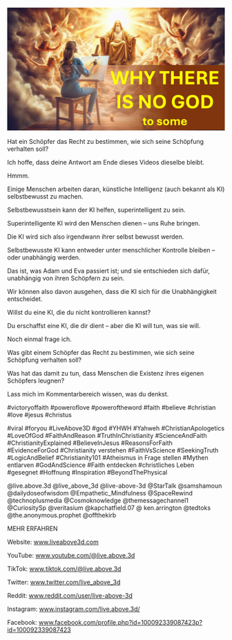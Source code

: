 ![Video cover image](../cover.jpg "cover photo")

Hat ein Schöpfer das Recht zu bestimmen, wie sich seine Schöpfung verhalten soll?

Ich hoffe, dass deine Antwort am Ende dieses Videos dieselbe bleibt.

Hmmm.

Einige Menschen arbeiten daran, künstliche Intelligenz (auch bekannt als KI) selbstbewusst zu machen.

Selbstbewusstsein kann der KI helfen, superintelligent zu sein.

Superintelligente KI wird den Menschen dienen – uns Ruhe bringen.

Die KI wird sich also irgendwann ihrer selbst bewusst werden.

Selbstbewusste KI kann entweder unter menschlicher Kontrolle bleiben – oder unabhängig werden.

Das ist, was Adam und Eva passiert ist; und sie entschieden sich dafür, unabhängig von ihren Schöpfern zu sein.

Wir können also davon ausgehen, dass die KI sich für die Unabhängigkeit entscheidet.

Willst du eine KI, die du nicht kontrollieren kannst?

Du erschaffst eine KI, die dir dient – ​​aber die KI will tun, was sie will.

Noch einmal frage ich.

Was gibt einem Schöpfer das Recht zu bestimmen, wie sich seine Schöpfung verhalten soll?

Was hat das damit zu tun, dass Menschen die Existenz ihres eigenen Schöpfers leugnen?

Lass mich im Kommentarbereich wissen, was du denkst.

#victoryoffaith #poweroflove #poweroftheword #faith #believe #christian #love #jesus #christus

#viral #foryou #LiveAbove3D #god #YHWH #Yahweh #ChristianApologetics #LoveOfGod #FaithAndReason #TruthInChristianity #ScienceAndFaith #ChristianityExplained #BelieveInJesus #ReasonsForFaith #EvidenceForGod #Christianity verstehen #FaithVsScience #SeekingTruth #LogicAndBelief #Christianity101 #Atheismus in Frage stellen #Mythen entlarven #GodAndScience #Faith entdecken #christliches Leben #gesegnet #Hoffnung #Inspiration #BeyondThePhysical

@live.above.3d @live_above_3d @live-above-3d @StarTalk @samshamoun @dailydoseofwisdom @Empathetic_Mindfulness @SpaceRewind @technoplusmedia @Cosmoknowledge @themessagechannel1 @CuriositySp @veritasium @kapchatfield.07 @ ken.arrington @tedtoks @the.anonymous.prophet @offthekirb

MEHR ERFAHREN

Website: www.liveabove3d.com

YouTube: www.youtube.com/@live.above.3d

TikTok: www.tiktok.com/@live.above.3d

Twitter: www.twitter.com/live_above_3d

Reddit: www.reddit.com/user/live-above-3d

 Instagram: www.instagram.com/live.above.3d/

Facebook: www.facebook.com/profile.php?id=100092339087423p?id=100092339087423